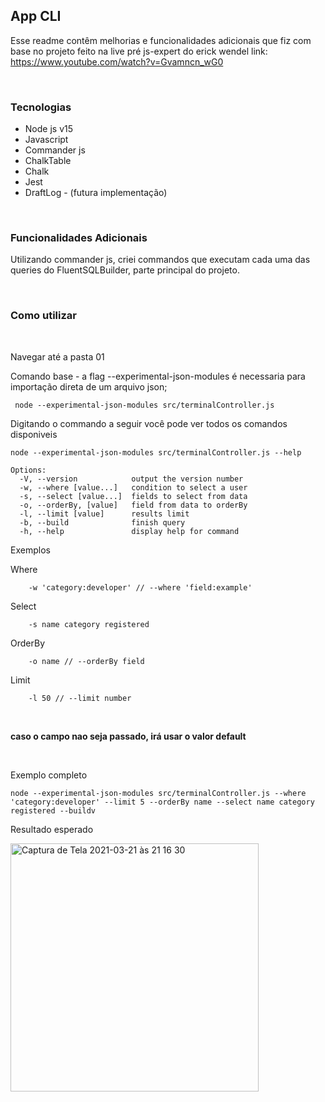 ## App CLI

Esse readme contêm melhorias e funcionalidades adicionais que fiz com base no projeto feito na live pré js-expert do erick wendel link: https://www.youtube.com/watch?v=Gvamncn_wG0

<br />

### Tecnologias

- Node js v15
- Javascript
- Commander js
- ChalkTable
- Chalk
- Jest
- DraftLog - (futura implementação)

<br />

### Funcionalidades Adicionais

Utilizando commander js, criei commandos que executam cada uma das queries do FluentSQLBuilder, parte principal do projeto.

<br />

### Como utilizar

<br />

Navegar até a pasta 01 <br />

Comando base - a flag --experimental-json-modules é necessaria para importação direta de um arquivo json;

     node --experimental-json-modules src/terminalController.js

Digitando o commando a seguir você pode ver todos os comandos disponiveis

    node --experimental-json-modules src/terminalController.js --help

```
Options:
  -V, --version            output the version number
  -w, --where [value...]   condition to select a user
  -s, --select [value...]  fields to select from data
  -o, --orderBy, [value]   field from data to orderBy
  -l, --limit [value]      results limit
  -b, --build              finish query
  -h, --help               display help for command
```

Exemplos

Where

```
    -w 'category:developer' // --where 'field:example'
```

Select

```
    -s name category registered
```

OrderBy

```
    -o name // --orderBy field
```

Limit

```
    -l 50 // --limit number
```

<br />

<b>caso o campo nao seja passado, irá usar o valor default</b>

<br />

Exemplo completo

    node --experimental-json-modules src/terminalController.js --where 'category:developer' --limit 5 --orderBy name --select name category registered --buildv

Resultado esperado

<img width="397" alt="Captura de Tela 2021-03-21 às 21 16 30" src="https://user-images.githubusercontent.com/45431385/111926220-b911bf00-8a8a-11eb-857c-a0dc33fa9b91.png">
